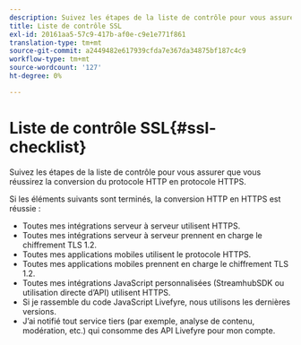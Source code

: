 ```yaml
---
description: Suivez les étapes de la liste de contrôle pour vous assurer que vous réussirez la conversion du protocole HTTP en protocole HTTPS.
title: Liste de contrôle SSL
exl-id: 20161aa5-57c9-417b-af0e-c9e1e771f861
translation-type: tm+mt
source-git-commit: a2449482e617939cfda7e367da34875bf187c4c9
workflow-type: tm+mt
source-wordcount: '127'
ht-degree: 0%

---
```


# Liste de contrôle SSL{#ssl-checklist}

Suivez les étapes de la liste de contrôle pour vous assurer que vous réussirez la conversion du protocole HTTP en protocole HTTPS.

Si les éléments suivants sont terminés, la conversion HTTP en HTTPS est réussie :

* Toutes mes intégrations serveur à serveur utilisent HTTPS.
* Toutes mes intégrations serveur à serveur prennent en charge le chiffrement TLS 1.2.
* Toutes mes applications mobiles utilisent le protocole HTTPS.
* Toutes mes applications mobiles prennent en charge le chiffrement TLS 1.2.
* Toutes mes intégrations JavaScript personnalisées (StreamhubSDK ou utilisation directe d’API) utilisent HTTPS.
* Si je rassemble du code JavaScript Livefyre, nous utilisons les dernières versions.
* J’ai notifié tout service tiers (par exemple, analyse de contenu, modération, etc.) qui consomme des API Livefyre pour mon compte.
